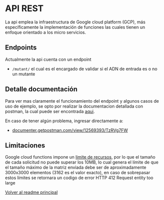 # API REST
 
La api emplea la infraestructura de Google cloud platform (GCP), más específicamente la implementación de funciones las cuales tienen un enfoque orientado a los micro servicios.
 
## Endpoints
 
Actualmente la api cuenta con un endpoint
 
- `/mutant/` el cual es el encargado de validar si el ADN de entrada es o no un mutante
 
## Detalle documentación
 
Para ver mas claramente el funcionamiento del endpoint y algunos casos de uso de ejemplo, se opto por realizar la documentacion detallada con postman, la cual puede ser encontrada [aqui](https://documenter.getpostman.com/view/12569393/TzRVg7FW).
 
En caso de tener algún problema, ingresar directamente a:
 
- [documenter.getpostman.com/view/12569393/TzRVg7FW](https://documenter.getpostman.com/view/12569393/TzRVg7FW)
 
## Limitaciones
 
Google cloud functions impone un [limite de recursos](https://firebase.google.com/docs/functions/quotas#resource_limits), por lo que el tamaño de cada solicitud no puede superar los 10MB, lo cual genera el límite de que el tamaño máximo de la matriz enviada debe ser de aproximadamente 3000x3000 elementos (3162 es el valor exacto), en caso de sobrepasar estos límites se retornara un codigo de error HTTP 412 Request entity too large

[Volver al readme principal](../README.md)


